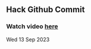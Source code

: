 
 ## Hack Github Commit 
 ### Watch video <a href="https://www.youtube.com">here</a> 
 Wed 13 Sep 2023 
